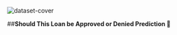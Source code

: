 ![dataset-cover](https://user-images.githubusercontent.com/55326839/192535286-e4699482-2115-4249-b77e-580b2b525325.jpeg)

##**Should This Loan be Approved or Denied Prediction 💸**
